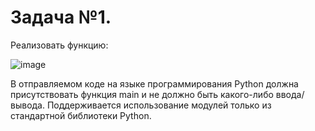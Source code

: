 #  Задача №1. 
Реализовать функцию:

![image](https://github.com/user-attachments/assets/2e0210ae-a505-427d-a2ac-71d6470bbdaf)

В отправляемом коде на языке программирования Python должна присутствовать функция main и не должно быть какого-либо ввода/вывода. Поддерживается использование модулей только из стандартной библиотеки Python.
